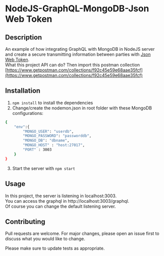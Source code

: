# NodeJS-GraphQL-MongoDB-Json Web Token

## Description

An example of how integrating GraphQL with MongoDB in NodeJS server and create a secure transmitting information between parties with [Json Web Token](https://jwt.io).  
What this project API can do? Then import this postman collection [https://www.getpostman.com/collections/f92c45e59e68aae35fcf](https://www.getpostman.com/collections/f92c45e59e68aae35fcf)


## Installation
1. `npm install` to install the dependencies
2.  Change/create the nodemon.json in root folder with these MongoDB configurations:
```bash
{
    "env":{
        "MONGO_USER": "userdb",
        "MONGO_PASSWORD": "passworddb",
        "MONGO_DB": "dbname",
        "MONGO_HOST" : "host:27017",
        "PORT" : 3003
    }
}
```
3. Start the server with `npm start`

## Usage

In this project, the server is listening in localhost:3003.  
You can access the graphql in http://localhost:3003/graphql.  
Of course you can change the default listening server.

## Contributing
Pull requests are welcome. For major changes, please open an issue first to discuss what you would like to change.

Please make sure to update tests as appropriate.

